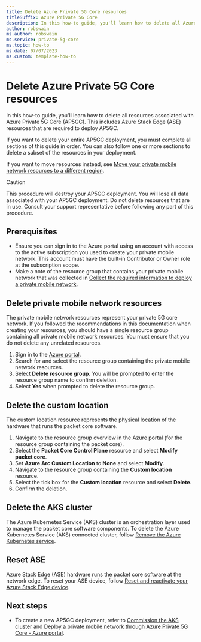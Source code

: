 ```yaml
---
title: Delete Azure Private 5G Core resources
titleSuffix: Azure Private 5G Core
description: In this how-to guide, you'll learn how to delete all Azure Private 5G Core resources.
author: robswain
ms.author: robswain
ms.service: private-5g-core
ms.topic: how-to 
ms.date: 07/07/2023
ms.custom: template-how-to
---
```


# Delete Azure Private 5G Core resources

In this how-to guide, you'll learn how to delete all resources associated with Azure Private 5G Core (AP5GC). This includes Azure Stack Edge (ASE) resources that are required to deploy AP5GC.

If you want to delete your entire AP5GC deployment, you must complete all sections of this guide in order. You can also follow one or more sections to delete a subset of the resources in your deployment.

If you want to move resources instead, see [Move your private mobile network resources to a different region](region-move-private-mobile-network-resources.md).

> [!CAUTION]
> This procedure will destroy your AP5GC deployment. You will lose all data associated with your AP5GC deployment. Do not delete resources that are in use. Consult your support representative before following any part of this procedure.

## Prerequisites

- Ensure you can sign in to the Azure portal using an account with access to the active subscription you used to create your private mobile network. This account must have the built-in Contributor or Owner role at the subscription scope.
- Make a note of the resource group that contains your private mobile network that was collected in [Collect the required information to deploy a private mobile network](collect-required-information-for-private-mobile-network.md).

## Delete private mobile network resources

The private mobile network resources represent your private 5G core network. If you followed the recommendations in this documentation when creating your resources, you should have a single resource group containing all private mobile network resources. You must ensure that you do not delete any unrelated resources.

1. Sign in to the [Azure portal](https://portal.azure.com/).
1. Search for and select the resource group containing the private mobile network resources.
1. Select **Delete resource group**. You will be prompted to enter the resource group name to confirm deletion.
1. Select **Yes** when prompted to delete the resource group.

## Delete the custom location

The custom location resource represents the physical location of the hardware that runs the packet core software.

1. Navigate to the resource group overview in the Azure portal (for the resource group containing the packet core).
1. Select the **Packet Core Control Plane** resource and select **Modify packet core**.
1. Set **Azure Arc Custom Location** to **None** and select **Modify**.
1. Navigate to the resource group containing the **Custom location** resource.
1. Select the tick box for the **Custom location** resource and select **Delete**.
1. Confirm the deletion.

## Delete the AKS cluster

The Azure Kubernetes Service (AKS) cluster is an orchestration layer used to manage the packet core software components. To delete the Azure Kubernetes Service (AKS) connected cluster, follow [Remove the Azure Kubernetes service](https://learn.microsoft.com/azure/databox-online/azure-stack-edge-deploy-aks-on-azure-stack-edge#remove-the-azure-kubernetes-service).

## Reset ASE

 Azure Stack Edge (ASE) hardware runs the packet core software at the network edge. To reset your ASE device, follow [Reset and reactivate your Azure Stack Edge device](https://learn.microsoft.com/azure/databox-online/azure-stack-edge-reset-reactivate-device).

## Next steps

- To create a new AP5GC deployment, refer to [Commission the AKS cluster](commission-cluster.md) and [Deploy a private mobile network through Azure Private 5G Core - Azure portal](how-to-guide-deploy-a-private-mobile-network-azure-portal.md).
